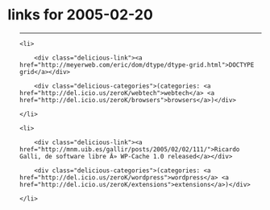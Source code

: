 # links for 2005-02-20

<ul class="delicious">

-------------------------------

	<li>

		<div class="delicious-link"><a href="http://meyerweb.com/eric/dom/dtype/dtype-grid.html">DOCTYPE grid</a></div>

		<div class="delicious-categories">(categories: <a href="http://del.icio.us/zeroK/webtech">webtech</a> <a href="http://del.icio.us/zeroK/browsers">browsers</a>)</div>

	</li>

	<li>

		<div class="delicious-link"><a href="http://mnm.uib.es/gallir/posts/2005/02/02/111/">Ricardo Galli, de software libre Â» WP-Cache 1.0 released</a></div>

		<div class="delicious-categories">(categories: <a href="http://del.icio.us/zeroK/wordpress">wordpress</a> <a href="http://del.icio.us/zeroK/extensions">extensions</a>)</div>

	</li>

</ul>

